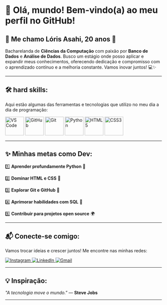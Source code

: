 # 👋 Olá, mundo! Bem-vindo(a) ao meu perfil no GitHub!

## 🌟 Me chamo **Lóris Asahi**, 20 anos 🌸

Bacharelanda de **Ciências da Computação** com paixão por **Banco de Dados** e **Análise de Dados**. Busco um estágio onde posso aplicar e expandir meus conhecimentos, oferecendo dedicação e compromisso com o aprendizado contínuo e a melhoria constante. Vamos inovar juntos! 💻✨

---

## 🛠️ **hard skills**:

Aqui estão algumas das ferramentas e tecnologias que utilizo no meu dia a dia de programação:

<div style="display: inline_block">
  <img src="https://cdn.jsdelivr.net/gh/devicons/devicon/icons/vscode/vscode-original.svg" width="60" height="60" title="VS Code"/>
  <img src="https://cdn.jsdelivr.net/gh/devicons/devicon/icons/github/github-original.svg" width="60" height="60" title="GitHub"/>
  <img src="https://cdn.jsdelivr.net/gh/devicons/devicon/icons/git/git-original.svg" width="60" height="60" title="Git"/>
  <img src="https://cdn.jsdelivr.net/gh/devicons/devicon/icons/python/python-original.svg" width="60" height="60" title="Python"/>
  <img src="https://cdn.jsdelivr.net/gh/devicons/devicon/icons/html5/html5-original.svg" width="60" height="60" title="HTML5"/>
  <img src="https://cdn.jsdelivr.net/gh/devicons/devicon/icons/css3/css3-original.svg" width="60" height="60" title="CSS3"/>
</div>

---

## ✨ Minhas metas como Dev:

1️⃣ **Aprender profundamente Python** 🐍  

2️⃣ **Dominar HTML e CSS** 🎨  

3️⃣ **Explorar Git e GitHub** 🧠  

4️⃣ **Aprimorar habilidades com SQL** 💾  

5️⃣ **Contribuir para projetos open source** 🌍  

---

## 📬 **Conecte-se comigo**:

Vamos trocar ideias e crescer juntos! Me encontre nas minhas redes:

<div>
  <a href="https://www.instagram.com/loris.asahi/" target="_blank">
    <img src="https://img.shields.io/badge/-Instagram-%23E4405F?style=for-the-badge&logo=instagram&logoColor=white" alt="Instagram"/>
  </a>
  <a href="https://www.linkedin.com/in/l%C3%B3ris-asahi-91853b22a/" target="_blank">
    <img src="https://img.shields.io/badge/-LinkedIn-%230077B5?style=for-the-badge&logo=linkedin&logoColor=white" alt="LinkedIn"/>
  </a>
  <a href="mailto:loris.asahi@gmail.com">
    <img src="https://img.shields.io/badge/Gmail-D14836?style=for-the-badge&logo=gmail&logoColor=white" alt="Gmail"/>
  </a>
</div>

---

## 💡 **Inspiração**:

_"A tecnologia move o mundo."_ — **Steve Jobs**

---
